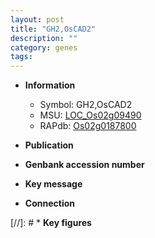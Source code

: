 ```yaml
---
layout: post
title: "GH2,OsCAD2"
description: ""
category: genes
tags: 
---
```


* **Information**  
    + Symbol: GH2,OsCAD2  
    + MSU: [LOC_Os02g09490](http://rice.uga.edu/cgi-bin/ORF_infopage.cgi?orf=LOC_Os02g09490)  
    + RAPdb: [Os02g0187800](http://rapdb.dna.affrc.go.jp/viewer/gbrowse_details/irgsp1?name=Os02g0187800)  

* **Publication**  

* **Genbank accession number**  

* **Key message**  

* **Connection**  

[//]: # * **Key figures**  


